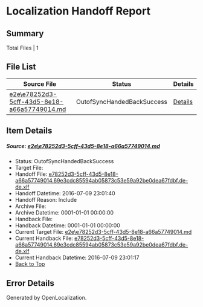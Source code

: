 # <a name='report-top'></a> Localization Handoff Report

## Summary
 Total Files | 1

## File List
 Source File | Status | Details 
 ----------- | ------ | ------- 
 [e2e\e78252d3-5cff-43d5-8e18-a66a57749014.md](https://github.com/OpenLocalizationTestOrg/oltest/blob/cbb2f51227a3b2a0b194db1e87881d30856f124e/e2e/e78252d3-5cff-43d5-8e18-a66a57749014.md) | OutofSyncHandedBackSuccess | [Details](#d3e72708f459fcb7fc53cff72a389ffa0b7bcdcb1)

## Item Details
##### <a name='d3e72708f459fcb7fc53cff72a389ffa0b7bcdcb1'></a> Source: [e2e\e78252d3-5cff-43d5-8e18-a66a57749014.md](https://github.com/OpenLocalizationTestOrg/oltest/blob/cbb2f51227a3b2a0b194db1e87881d30856f124e/e2e/e78252d3-5cff-43d5-8e18-a66a57749014.md)
* Status: OutofSyncHandedBackSuccess
* Target File: 
* Handoff File: [e78252d3-5cff-43d5-8e18-a66a57749014.69e3cdc85594ab05873c53e59a92be0dea67fdbf.de-de.xlf](https://github.com/OpenLocalizationTestOrg/olhandoff-e2e/blob/ac5399bd35a7d428259554d2261947c4536561bd/ol-handoff/OpenLocalizationTestOrg/oltest-dede-fly/ci/ht/e78252d3-5cff-43d5-8e18-a66a57749014.69e3cdc85594ab05873c53e59a92be0dea67fdbf.de-de.xlf)
* Handoff Datetime: 2016-07-09 23:01:40
* Handoff Reason: Include
* Archive File: 
* Archive Datetime: 0001-01-01 00:00:00
* Handback File: 
* Handback Datetime: 0001-01-01 00:00:00
* Current Target File: [e2e\e78252d3-5cff-43d5-8e18-a66a57749014.md](https://github.com/OpenLocalizationTestOrg/oltest-dede-fly/blob/bc5d2e09189d61c1ca35126a1fbe970cc9350468/e2e/e78252d3-5cff-43d5-8e18-a66a57749014.md)
* Current Handback File: [e78252d3-5cff-43d5-8e18-a66a57749014.69e3cdc85594ab05873c53e59a92be0dea67fdbf.de-de.xlf](https://github.com/OpenLocalizationTestOrg/olhandback-e2e/blob/7c5f9a3fcb53d30fc9d217f46ce5ab1ca73158fb/ol-handback/OpenLocalizationTestOrg/oltest-dede-fly/ci/ht/e78252d3-5cff-43d5-8e18-a66a57749014.69e3cdc85594ab05873c53e59a92be0dea67fdbf.de-de.xlf)
* Current Handback Datetime: 2016-07-09 23:01:17
* [Back to Top](#report-top)


## Error Details

Generated by OpenLocalization.
